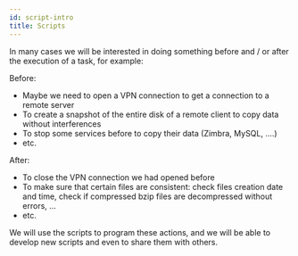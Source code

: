 ```yaml
---
id: script-intro
title: Scripts
---
```


In many cases we will be interested in doing something before and / or after the execution of a task, for example:

Before:

* Maybe we need to open a VPN connection to get a connection to a remote server
* To create a snapshot of the entire disk of a remote client to copy data without interferences
* To stop some services before to copy their data \(Zimbra, MySQL, ....\)
* etc.

After:

* To close the VPN connection we had opened before
* To make sure that certain files are consistent: check files creation date and time, check if compressed bzip files are decompressed without errors, ...
* etc.

We will use the scripts to program these actions, and we will be able to develop new scripts and even to share them with others.

